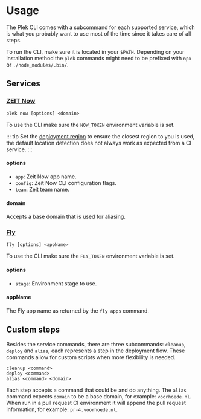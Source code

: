# Usage
The Plek CLI comes with a subcommand for each supported service, which is what you probably want to use most of the time since it takes care of all steps.

To run the CLI, make sure it is located in your `$PATH`. Depending on your installation method the `plek` commands might need to be prefixed with `npx` or `./node_modules/.bin/`.

## Services
### [ZEIT Now](https://zeit.co/now)
`plek now [options] <domain>`

To use the CLI make sure the `NOW_TOKEN` environment variable is set.

::: tip
Set the [deployment region](https://zeit.co/docs/v2/deployments/configuration/#regions) to ensure the closest region to you is used, the default location detection does not always work as expected from a CI service.
:::

#### options
- `app`: Zeit Now app name.
- `config`: Zeit Now CLI configuration flags.
- `team`: Zeit team name.

#### domain
Accepts a base domain that is used for aliasing.

### [Fly](https://fly.io/)
`fly [options] <appName>`

To use the CLI make sure the `FLY_TOKEN` environment variable is set.

#### options
- `stage`: Environment stage to use.

#### appName
The Fly app name as returned by the `fly apps` command.

## Custom steps
Besides the service commands, there are three subcommands: `cleanup`, `deploy` and `alias`, each represents a step in the deployment flow. These commands allow for custom scripts when more flexibility is needed.

```
cleanup <command>
deploy <command>
alias <command> <domain>
```

Each step accepts a command that could be and do anything. The `alias` command expects `domain` to be a base domain, for example: `voorhoede.nl`. When run in a pull request CI environment it will append the pull request information, for example: `pr-4.voorhoede.nl`.
